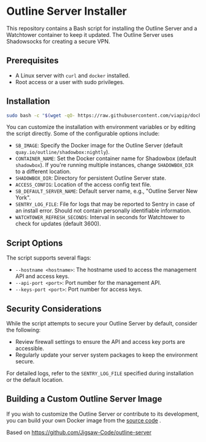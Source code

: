 # Outline Server Installer

This repository contains a Bash script for installing the Outline Server and a Watchtower container to keep it updated. The Outline Server uses Shadowsocks for creating a secure VPN.

## Prerequisites

- A Linux server with `curl` and `docker` installed.
- Root access or a user with sudo privileges.

## Installation

``` bash 
sudo bash -c "$(wget -qO- https://raw.githubusercontent.com/viapip/docker-compose-outline/master/install.sh)"
```

You can customize the installation with environment variables or by editing the script directly. Some of the configurable options include:

- `SB_IMAGE`: Specify the Docker image for the Outline Server (default `quay.io/outline/shadowbox:nightly`).
- `CONTAINER_NAME`: Set the Docker container name for Shadowbox (default `shadowbox`). If you're running multiple instances, change `SHADOWBOX_DIR` to a different location.
- `SHADOWBOX_DIR`: Directory for persistent Outline Server state.
- `ACCESS_CONFIG`: Location of the access config text file.
- `SB_DEFAULT_SERVER_NAME`: Default server name, e.g., "Outline Server New York".
- `SENTRY_LOG_FILE`: File for logs that may be reported to Sentry in case of an install error. Should not contain personally identifiable information.
- `WATCHTOWER_REFRESH_SECONDS`: Interval in seconds for Watchtower to check for updates (default 3600).

## Script Options

The script supports several flags:

- `--hostname <hostname>`: The hostname used to access the management API and access keys.
- `--api-port <port>`: Port number for the management API.
- `--keys-port <port>`: Port number for access keys.


## Security Considerations

While the script attempts to secure your Outline Server by default, consider the following:

- Review firewall settings to ensure the API and access key ports are accessible.
- Regularly update your server system packages to keep the environment secure.


For detailed logs, refer to the `SENTRY_LOG_FILE` specified during installation or the default location.

## Building a Custom Outline Server Image

If you wish to customize the Outline Server or contribute to its development, you can build your own Docker image from the [source code](https://github.com/Jigsaw-Code/outline-server) .


Based on https://github.com/Jigsaw-Code/outline-server
